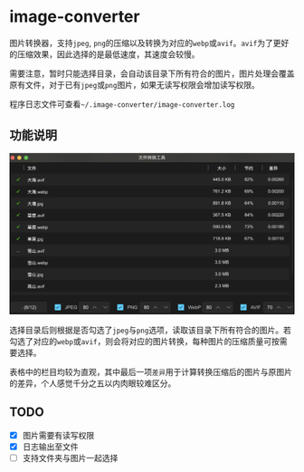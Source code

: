 # image-converter

图片转换器，支持`jpeg`, `png`的压缩以及转换为对应的`webp`或`avif`。`avif`为了更好的压缩效果，因此选择的是最低速度，其速度会较慢。

需要注意，暂时只能选择目录，会自动该目录下所有符合的图片，图片处理会覆盖原有文件，对于已有`jpeg`或`png`图片，如果无读写权限会增加读写权限。

程序日志文件可查看`~/.image-converter/image-converter.log`

## 功能说明

![](./assets/image-converter.png)

选择目录后则根据是否勾选了`jpeg`与`png`选项，读取该目录下所有符合的图片。若勾选了对应的`webp`或`avif`，则会将对应的图片转换，每种图片的压缩质量可按需要选择。

表格中的栏目均较为直观，其中最后一项`差异`用于计算转换压缩后的图片与原图片的差异，个人感觉千分之五以内肉眼较难区分。

## TODO

- [x] 图片需要有读写权限
- [x] 日志输出至文件
- [ ] 支持文件夹与图片一起选择